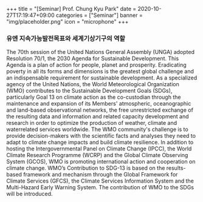+++
title = "[Seminar] Prof. Chung Kyu Park"
date = 2020-10-27T17:19:47+09:00
categories = ["Seminar"]
banner = "img/placeholder.png"
icon = "microphone"
+++
###  유엔 지속가능발전목표와 세계기상기구의 역할
The 70th session of the United Nations General Assembly (UNGA)
adopted Resolution 70/1, the 2030 Agenda for Sustainable
Development. This Agenda is a plan of action for people, planet and
prosperity. Eradicating poverty in all its forms and dimensions is the
greatest global challenge and an indispensable requirement for
sustainable development.
As a specialized agency of the United Nations, the World
Meteorological Organization (WMO) contributes to the Sustainable
Development Goals (SDGs), particularly Goal 13 on climate action as
the co-custodian through the maintenance and expansion of its
Members' atmospheric, oceanographic and land-based observational
networks, the free unrestricted exchange of the resulting data and
information and related capacity development and research in order
to optimize the production of weather, climate and waterrelated
services worldwide.
The WMO community's challenge is to provide decision-makers with
the scientific facts and analyses they need to adapt to climate change
impacts and build climate resilience. In addition to hosting the
Intergovernmental Panel on Climate Change (IPCC), the World
Climate Research Programme (WCRP) and the Global Climate
Observing System (GCOS), WMO is promoting international action
and cooperation on climate change. WMO’s Contribution to SDG-13
is based on the results-based framework and mechanism through
the Global Framework for Climate Services (GFCS), the Climate
Services Information System and the Multi-Hazard Early Warning
System. The contribution of WMO to the SDGs will be introduced.
